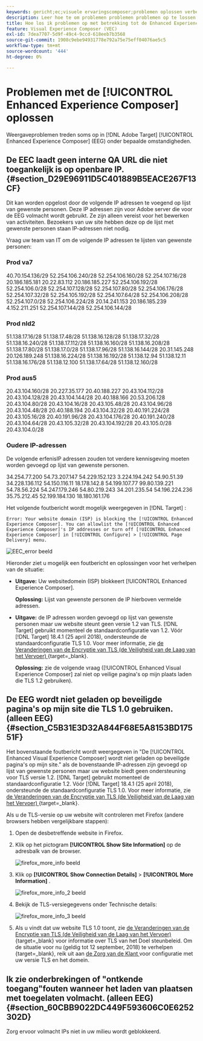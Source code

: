 ```yaml
---
keywords: gericht;ec;visuele ervaringscomposer;problemen oplossen verbeterde ervaringscomposer;het oplossen van problemen
description: Leer hoe te om problemen problemen problemen op te lossen die soms in Adobe  [!DNL Target]  Verbeterde Composer van de Ervaring (EEG) onder bepaalde voorwaarden voorkomen.
title: Hoe los ik problemen op met betrekking tot de Enhanced Experience Composer?
feature: Visual Experience Composer (VEC)
exl-id: 7dea7707-5d9f-49c4-9ccd-618eeb7b3568
source-git-commit: 1908c9ebe94931778e792a75e75eff04076ae5c5
workflow-type: tm+mt
source-wordcount: '444'
ht-degree: 0%

---
```


# Problemen met de [!UICONTROL Enhanced Experience Composer] oplossen

Weergaveproblemen treden soms op in [!DNL Adobe Target] [!UICONTROL Enhanced Experience Composer] (EEG) onder bepaalde omstandigheden.

## De EEC laadt geen interne QA URL die niet toegankelijk is op openbare IP. {#section_D29E96911D5C401889B5EACE267F13CF}

Dit kan worden opgelost door de volgende IP adressen te voegend op lijst van gewenste personen. Deze IP adressen zijn voor Adobe server die voor de EEG volmacht wordt gebruikt. Ze zijn alleen vereist voor het bewerken van activiteiten. Bezoekers van uw site hebben deze op de lijst met gewenste personen staan IP-adressen niet nodig.

Vraag uw team van IT om de volgende IP adressen te lijsten van gewenste personen:

### Prod va7

40.70.154.136/29
52.254.106.240/28
52.254.106.160/28
52.254.107.16/28
20.186.185.181
20.22.83.112
20.186.185.227
52.254.106.192/28
52.254.106.0/28
52.254.107.128/28
52.254.107.80/28
52.254.106.176/28
52.254.107.32/28
52.254.105.192/28
52.254.107.64/28
52.254.106.208/28
52.254.107.0/28
52.254.106.224/28
20.14.241.153
20.186.185.239
4.152.211.251
52.254.107.144/28
52.254.106.144/28

### Prod nld2

51.138.17.16/28
51.138.17.48/28
51.138.16.128/28
51.138.17.32/28
51.138.16.240/28
51.138.17.112/28
51.138.16.160/28
51.138.16.208/28
51.138.17.80/28
51.138.17.0/28
51.138.17.96/28
51.138.16.144/28
20.31.145.248
20.126.189.248
51.138.16.224/28
51.138.16.192/28
51.138.12.94
51.138.12.11
51.138.16.176/28
51.138.12.100
51.138.17.64/28
51.138.12.160/28

### Prod aus5

20.43.104.160/28
20.227.35.177
20.40.188.227
20.43.104.112/28
20.43.104.128/28
20.43.104.144/28
20.40.188.166
20.53.206.128
20.43.104.80/28
20.43.104.16/28
20.43.105.48/28
20.43.104.96/28
20.43.104.48/28
20.40.188.194
20.43.104.32/28
20.40.191.224/28
20.43.105.16/28
20.40.191.96/28
20.43.104.176/28
20.40.191.240/28
20.43.104.64/28
20.43.105.32/28
20.43.104.192/28
20.43.105.0/28
20.43.104.0/28

### Oudere IP-adressen

De volgende erfenisIP adressen zouden tot verdere kennisgeving moeten worden gevoegd op lijst van gewenste personen.

34.254.77.200
54.73.207.147
54.229.152.123
3.224.194.242
54.90.51.39
34.228.136.112
54.150.116.11
18.178.142.8
54.199.107.77
99.80.139.221
54.78.56.224
54.247.179.246
54.80.219.243
34.201.235.54
54.196.224.236
35.75.212.45
52.199.184.130
18.180.161.176

Het volgende foutbericht wordt mogelijk weergegeven in [!DNL Target] :

`Error: Your website domain (ISP) is blocking the [!UICONTROL Enhanced Experience Composer]. You can allowlist the [!UICONTROL Enhanced Experience Composer]'s IP addresses or turn off [!UICONTROL Enhanced Experience Composer] in [!UICONTROL Configure] > [!UICONTROL Page Delivery] menu.`

![ EEC_error beeld ](assets/EEC_error.png)

Hieronder ziet u mogelijk een foutbericht en oplossingen voor het verhelpen van de situatie:

* **Uitgave:** Uw websitedomein (ISP) blokkeert [!UICONTROL Enhanced Experience Composer].

  **Oplossing:** Lijst van gewenste personen de IP hierboven vermelde adressen.

* **Uitgave:** de IP adressen worden gevoegd op lijst van gewenste personen maar uw website steunt geen versie 1.2 van TLS. [!DNL Target] gebruikt momenteel de standaardconfiguratie van 1.2. Vóór [!DNL Target] 18.4.1 (25 april 2018), ondersteunde de standaardconfiguratie TLS 1.0. Voor meer informatie, zie [ de Veranderingen van de Encryptie van TLS (de Veiligheid van de Laag van het Vervoer) ](https://experienceleague.adobe.com/docs/target-dev/developer/implementation/tls-transport-layer-security-encryption.html) {target=_blank}.

  **Oplossing:** zie de volgende vraag ([!UICONTROL Enhanced Visual Experience Composer] zal niet op veilige pagina&#39;s op mijn plaats laden die TLS 1.2 gebruiken).

## De EEG wordt niet geladen op beveiligde pagina&#39;s op mijn site die TLS 1.0 gebruiken. (alleen EEG) {#section_C5B31E3D32A844F68E5A8153BD17551F}

Het bovenstaande foutbericht wordt weergegeven in &quot;De [!UICONTROL Enhanced Visual Experience Composer] wordt niet geladen op beveiligde pagina&#39;s op mijn site.&quot; als de bovenstaande IP-adressen zijn gevoegd op lijst van gewenste personen maar uw website biedt geen ondersteuning voor TLS versie 1.2. [!DNL Target] gebruikt momenteel de standaardconfiguratie 1.2. Vóór [!DNL Target] 18.4.1 (25 april 2018), ondersteunde de standaardconfiguratie TLS 1.0. Voor meer informatie, zie [ de Veranderingen van de Encryptie van TLS (de Veiligheid van de Laag van het Vervoer) ](https://experienceleague.adobe.com/docs/target-dev/developer/implementation/tls-transport-layer-security-encryption.html) {target=_blank}.

Als u de TLS-versie op uw website wilt controleren met Firefox (andere browsers hebben vergelijkbare stappen):

1. Open de desbetreffende website in Firefox.
1. Klik op het pictogram **[!UICONTROL Show Site Information]** op de adresbalk van de browser.

   ![ firefox_more_info beeld ](assets/firefox_more_info.png)

1. Klik op **[!UICONTROL Show Connection Details]** > **[!UICONTROL More Information]** .

   ![ firefox_more_info_2 beeld ](assets/firefox_more_info_2.png)

1. Bekijk de TLS-versiegegevens onder Technische details:

   ![ firefox_more_info_3 beeld ](assets/firefox_more_info_3.png)

1. Als u vindt dat uw website TLS 1.0 toont, zie [ de Veranderingen van de Encryptie van TLS (de Veiligheid van de Laag van het Vervoer) ](https://experienceleague.adobe.com/docs/target-dev/developer/implementation/tls-transport-layer-security-encryption.html) {target=_blank} voor informatie over TLS van het Doel steunbeleid. Om de situatie voor nu (geldig tot 12 september, 2018) te verhelpen {target=_blank}, reik uit aan [ de Zorg van de Klant ](/help/main/cmp-resources-and-contact-information.md#reference_ACA3391A00EF467B87930A450050077C) voor configuratie met uw versie TLS en het domein.

## Ik zie onderbrekingen of &quot;ontkende toegang&quot;fouten wanneer het laden van plaatsen met toegelaten volmacht. (alleen EEG) {#section_60CBB9022DC449F593606C0E6252302D}

Zorg ervoor volmacht IPs niet in uw milieu wordt geblokkeerd.
